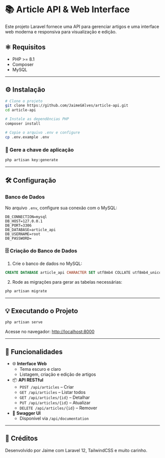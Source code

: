 # 📚 Article API & Web Interface

Este projeto Laravel fornece uma API para gerenciar artigos e uma interface web moderna e responsiva para visualização e edição.

## ⚛️ Requisitos

- PHP >= 8.1
- Composer
- MySQL

---

## ⚙️ Instalação

```bash
# Clone o projeto
git clone https://github.com/JaimeGAlves/article-api.git
cd article-api

# Instale as dependências PHP
composer install

# Copie o arquivo .env e configure
cp .env.example .env
```

### 🔑 Gere a chave de aplicação

```bash
php artisan key:generate
```

---

## 🛠️ Configuração

### Banco de Dados

No arquivo `.env`, configure sua conexão com o MySQL:

```
DB_CONNECTION=mysql
DB_HOST=127.0.0.1
DB_PORT=3306
DB_DATABASE=article_api
DB_USERNAME=root
DB_PASSWORD=
```

### 🗄️ Criação do Banco de Dados

1. Crie o banco de dados no MySQL:

```sql
CREATE DATABASE article_api CHARACTER SET utf8mb4 COLLATE utf8mb4_unicode_ci;
```

2. Rode as migrações para gerar as tabelas necessárias:

```bash
php artisan migrate
```

---

## 💡 Executando o Projeto

```bash
php artisan serve
```

Acesse no navegador: [http://localhost:8000](http://localhost:8000)

---

## 💽 Funcionalidades

- 🌐 **Interface Web**
  - Tema escuro e claro
  - Listagem, criação e edição de artigos
- 📦 **API RESTful**
  - `POST /api/articles` – Criar
  - `GET /api/articles` – Listar todos
  - `GET /api/articles/{id}` – Detalhar
  - `PUT /api/articles/{id}` – Atualizar
  - `DELETE /api/articles/{id}` – Remover
- 📄 **Swagger UI**
  - Disponível via `/api/documentation`

---

## 📸 Créditos

Desenvolvido por Jaime com Laravel 12, TailwindCSS e muito carinho.